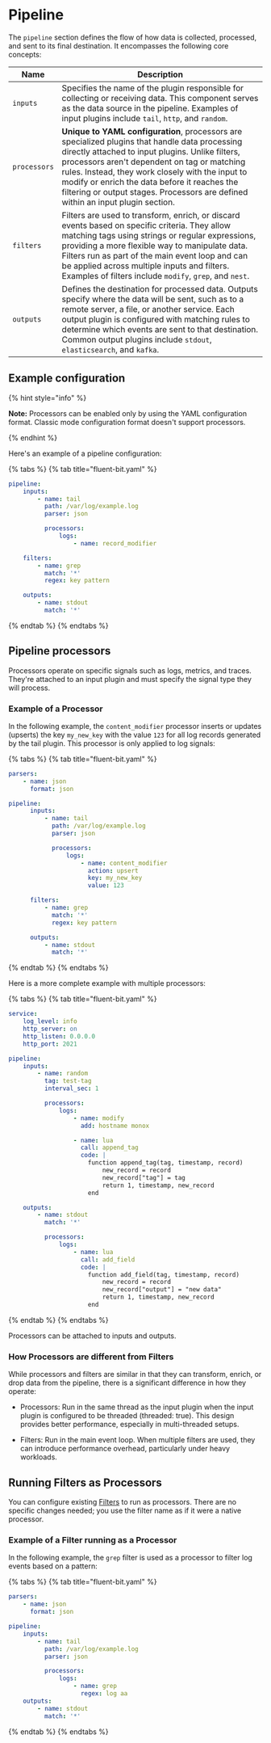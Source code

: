 # Pipeline

The `pipeline` section defines the flow of how data is collected, processed, and sent to its final destination. It encompasses the following core concepts:

| Name | Description |
| ---- | ----------- |
| `inputs` | Specifies the name of the plugin responsible for collecting or receiving data. This component serves as the data source in the pipeline. Examples of input plugins include `tail`, `http`, and `random`. |
| `processors` | **Unique to YAML configuration**, processors are specialized plugins that handle data processing directly attached to input plugins. Unlike filters, processors aren't dependent on tag or matching rules. Instead, they work closely with the input to modify or enrich the data before it reaches the filtering or output stages. Processors are defined within an input plugin section. |
| `filters` | Filters are used to transform, enrich, or discard events based on specific criteria. They allow matching tags using strings or regular expressions, providing a more flexible way to manipulate data. Filters run as part of the main event loop and can be applied across multiple inputs and filters. Examples of filters include `modify`, `grep`, and `nest`. |
| `outputs` | Defines the destination for processed data. Outputs specify where the data will be sent, such as to a remote server, a file, or another service. Each output plugin is configured with matching rules to determine which events are sent to that destination. Common output plugins include `stdout`, `elasticsearch`, and `kafka`. |

## Example configuration

{% hint style="info" %}

**Note:** Processors can be enabled only by using the YAML configuration format. Classic mode configuration format  doesn't support processors.

{% endhint %}

Here's an example of a pipeline configuration:

{% tabs %}
{% tab title="fluent-bit.yaml" %}

```yaml
pipeline:
    inputs:
        - name: tail
          path: /var/log/example.log
          parser: json

          processors:
              logs:
                  - name: record_modifier

    filters:
        - name: grep
          match: '*'
          regex: key pattern

    outputs:
        - name: stdout
          match: '*'
```

{% endtab %}
{% endtabs %}

## Pipeline processors

Processors operate on specific signals such as logs, metrics, and traces. They're attached to an input plugin and must specify the signal type they will process.

### Example of a Processor

In the following example, the `content_modifier` processor inserts or updates (upserts) the key `my_new_key` with the value `123` for all log records generated by the tail plugin. This processor is only applied to log signals:

{% tabs %}
{% tab title="fluent-bit.yaml" %}

```yaml
parsers:
    - name: json
      format: json

pipeline:
      inputs:
          - name: tail
            path: /var/log/example.log
            parser: json

            processors:
                logs:
                    - name: content_modifier
                      action: upsert
                      key: my_new_key
                      value: 123

      filters:
          - name: grep
            match: '*'
            regex: key pattern

      outputs:
          - name: stdout
            match: '*'
```

{% endtab %}
{% endtabs %}

Here is a more complete example with multiple processors:

{% tabs %}
{% tab title="fluent-bit.yaml" %}

```yaml
service:
    log_level: info
    http_server: on
    http_listen: 0.0.0.0
    http_port: 2021

pipeline:
    inputs:
        - name: random
          tag: test-tag
          interval_sec: 1

          processors:
              logs:
                  - name: modify
                    add: hostname monox

                  - name: lua
                    call: append_tag
                    code: |
                      function append_tag(tag, timestamp, record)
                          new_record = record
                          new_record["tag"] = tag
                          return 1, timestamp, new_record
                      end

    outputs:
        - name: stdout
          match: '*'

          processors:
              logs:
                  - name: lua
                    call: add_field
                    code: |
                      function add_field(tag, timestamp, record)
                          new_record = record
                          new_record["output"] = "new data"
                          return 1, timestamp, new_record
                      end
```

{% endtab %}
{% endtabs %}

Processors can be attached to inputs and outputs.

### How Processors are different from Filters

While processors and filters are similar in that they can transform, enrich, or drop data from the pipeline, there is a significant difference in how they operate:

- Processors: Run in the same thread as the input plugin when the input plugin is configured to be threaded (threaded: true). This design provides better performance, especially in multi-threaded setups.

- Filters: Run in the main event loop. When multiple filters are used, they can introduce performance overhead, particularly under heavy workloads.

## Running Filters as Processors

You can configure existing [Filters](https://docs.fluentbit.io/manual/pipeline/filters) to run as processors. There are no specific changes needed; you use the filter name as if it were a native processor.

### Example of a Filter running as a Processor

In the following example, the `grep` filter is used as a processor to filter log events based on a pattern:

{% tabs %}
{% tab title="fluent-bit.yaml" %}

```yaml
parsers:
    - name: json
      format: json

pipeline:
    inputs:
        - name: tail
          path: /var/log/example.log
          parser: json

          processors:
              logs:
                  - name: grep
                    regex: log aa
    outputs:
        - name: stdout
          match: '*'
```

{% endtab %}
{% endtabs %}
